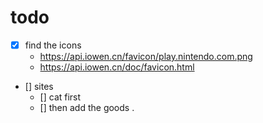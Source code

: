 
# todo
- [x] find the icons 
    - https://api.iowen.cn/favicon/play.nintendo.com.png
    - https://api.iowen.cn/doc/favicon.html
- [] sites
    - [] cat first 
    - [] then add the goods . 
